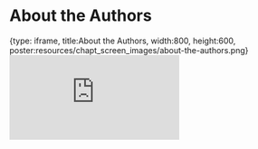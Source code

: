 # About the Authors
 
{type: iframe, title:About the Authors, width:800, height:600, poster:resources/chapt_screen_images/about-the-authors.png}
![](https://hutchdatascience.org/AI_for_Decision_Makers/no_toc/about-the-authors.html)
 

 
